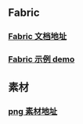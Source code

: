## Fabric

### [Fabric 文档地址](http://fabricjs.com/docs/fabric.util.html)

### [Fabric 示例 demo](http://fabricjs.com/demos/)

## 素材

### [png 素材地址](http://pngimg.com/)
